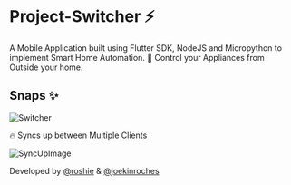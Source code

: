 # Project-Switcher ⚡

A Mobile Application built using Flutter SDK, NodeJS and Micropython to implement Smart Home Automation.
🌟 Control your Appliances from Outside your home. 

## Snaps ✨

![Switcher](https://user-images.githubusercontent.com/67852344/148769229-86520ccd-125a-4ace-8aff-076d240d36d2.jpg)

🔥 Syncs up between Multiple Clients

![SyncUpImage](https://user-images.githubusercontent.com/67852344/148773327-afcf6f0b-a1b5-433e-a76f-27ff57989ab3.gif)

Developed by 
[@roshie](https://github.com/roshie) &
[@joekinroches](https://github.com/joekinroche)
